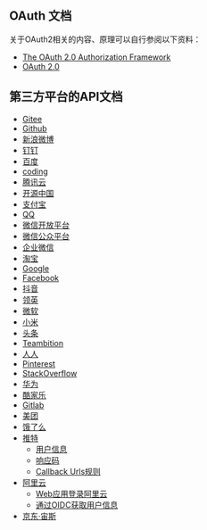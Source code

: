## OAuth 文档

关于OAuth2相关的内容、原理可以自行参阅以下资料：

- [The OAuth 2.0 Authorization Framework](https://tools.ietf.org/html/rfc6749)
- [OAuth 2.0](https://oauth.net/2/)

## 第三方平台的API文档

- <a href="https://gitee.com/api/v5/oauth_doc#list_1" target="_blank">Gitee</a>
- <a href="https://developer.github.com/apps/building-oauth-apps/authorizing-oauth-apps/" target="_blank">Github</a>
- <a href="https://open.weibo.com/wiki/%E6%8E%88%E6%9D%83%E6%9C%BA%E5%88%B6%E8%AF%B4%E6%98%8E" target="_blank">新浪微博</a>
- <a href="https://open-doc.dingtalk.com/microapp/serverapi2/kymkv6" target="_blank">钉钉</a>
- <a href="http://developer.baidu.com/wiki/index.php?title=docs/oauth" target="_blank">百度</a> 
- <a href="https://open.coding.net/references/oauth/" target="_blank">coding</a>
- <a href="https://dev.tencent.com/help/doc/faq/b4e5b7aee786/oauth" target="_blank">腾讯云</a>
- <a href="https://www.oschina.net/openapi/docs/oauth2_authorize" target="_blank">开源中国</a>
- <a href="https://alipay.open.taobao.com/docs/doc.htm?spm=a219a.7629140.0.0.336d4b70GUKXOl&treeId=193&articleId=105809&docType=1" target="_blank">支付宝</a>
- <a href="https://wiki.connect.qq.com/%E4%BD%BF%E7%94%A8authorization_code%E8%8E%B7%E5%8F%96access_token" target="_blank">QQ</a> 
- <a href="https://open.weixin.qq.com/cgi-bin/showdocument?action=dir_list&t=resource/res_list&verify=1&id=open1419316505&token=&lang=zh_CN" target="_blank">微信开放平台</a> 
- <a href="https://developers.weixin.qq.com/doc/offiaccount/OA_Web_Apps/Wechat_webpage_authorization.html" target="_blank">微信公众平台</a>
- <a href="https://open.work.weixin.qq.com/api/doc#90000/90135/90664" target="_blank">企业微信</a>
- <a href="https://open.taobao.com/doc.htm?spm=a219a.7386797.0.0.4e00669acnkQy6&source=search&docId=105590&docType=1" target="_blank">淘宝</a> 
- <a href="https://developers.google.com/identity/protocols/OpenIDConnect" target="_blank">Google</a> 
- <a href="https://developers.facebook.com/docs/facebook-login/manually-build-a-login-flow" target="_blank">Facebook</a> 
- <a href="https://open.douyin.com/platform/doc/OpenAPI-oauth2" target="_blank">抖音</a> 
- <a href="https://docs.microsoft.com/zh-cn/linkedin/shared/authentication/authorization-code-flow?context=linkedin/context" target="_blank">领英</a> 
- <a href="https://docs.microsoft.com/zh-cn/graph/auth-v2-user" target="_blank">微软</a>
- <a href="https://dev.mi.com/console/doc/detail?pId=711" target="_blank">小米</a>
- <a href="https://open.mp.toutiao.com/#/resource?_k=y7mfgk" target="_blank">头条</a>
- <a href="https://docs.teambition.com/" target="_blank">Teambition</a>
- <a href="http://open.renren.com/wiki/OAuth2.0" target="_blank">人人</a>
- <a href="https://developers.pinterest.com/docs/api/overview/?" target="_blank">Pinterest</a>
- <a href="https://api.stackexchange.com/docs/authentication" target="_blank">StackOverflow</a>
- <a href="https://developer.huawei.com/consumer/cn/devservice/doc/30101" target="_blank">华为</a>
- <a href="https://open.kujiale.com/open/apps/2/docs?doc_id=95" target="_blank">酷家乐</a>
- <a href="https://docs.gitlab.com/ee/api/oauth2.html" target="_blank">Gitlab</a>
- <a href="http://open.waimai.meituan.com/openapi_docs/oauth/" target="_blank">美团</a>
- <a href="https://open.shop.ele.me/openapi/documents/khd001" target="_blank">饿了么</a>
- <a href="https://developer.twitter.com/en/docs/basics/authentication/guides/log-in-with-twitter" target="_blank">推特</a>
    - <a href="https://developer.twitter.com/en/docs/tweets/data-dictionary/overview/user-object" target="_blank">用户信息</a>
    - <a href="https://developer.twitter.com/en/docs/basics/response-codes" target="_blank">响应码</a>
    - <a href="https://developer.twitter.com/en/docs/basics/apps/guides/callback-urls" target="_blank">Callback Urls规则</a>
- <a href="https://help.aliyun.com/document_detail/93696.html?spm=a2c4g.11186623.6.656.1a764138vhg4gr" target="_blank">阿里云</a>
    - [Web应用登录阿里云](https://help.aliyun.com/document_detail/93696.html?spm=a2c4g.11186623.6.656.1a764138vhg4gr)
    - [通过OIDC获取用户信息](https://help.aliyun.com/document_detail/93698.html?spm=a2c4g.11186623.6.658.537dd19eE1eEJh)
- <a href="https://open.jd.com/home/home#/doc/common?listId=880" target="_blank">京东·宙斯</a>